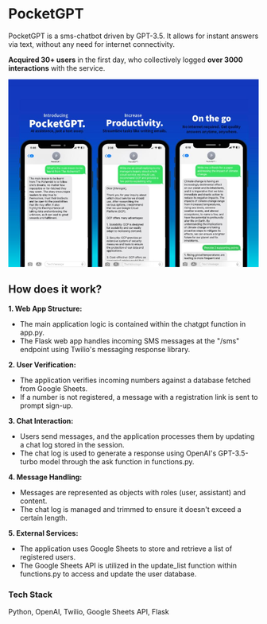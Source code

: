 # PocketGPT 

PocketGPT is a sms-chatbot driven by GPT-3.5. It allows for instant answers via text, without any need for internet connectivity.

**Acquired 30+ users** in the first day, who collectively logged **over 3000 interactions** with the service.

<p align="center">
  <img src="./images/pocketgpt-preview.jpg" alt="Project Preview" width="738">
</p>


## How does it work?
**1. Web App Structure:**
* The main application logic is contained within the chatgpt function in app.py.
* The Flask web app handles incoming SMS messages at the "/sms" endpoint using Twilio's messaging response library.

**2. User Verification:**
* The application verifies incoming numbers against a database fetched from Google Sheets.
* If a number is not registered, a message with a registration link is sent to prompt sign-up.

**3. Chat Interaction:**
* Users send messages, and the application processes them by updating a chat log stored in the session.
* The chat log is used to generate a response using OpenAI's GPT-3.5-turbo model through the ask function in functions.py.

**4. Message Handling:**
* Messages are represented as objects with roles (user, assistant) and content.
* The chat log is managed and trimmed to ensure it doesn't exceed a certain length.

**5. External Services:**
* The application uses Google Sheets to store and retrieve a list of registered users.
* The Google Sheets API is utilized in the update_list function within functions.py to access and update the user database.

### Tech Stack
Python, OpenAI, Twilio, Google Sheets API, Flask
